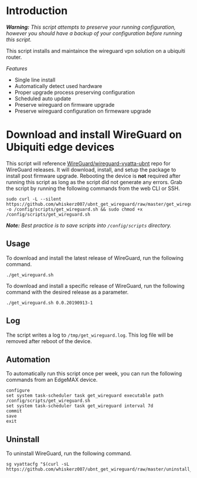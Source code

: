 # Introduction

***Warning:*** _This script attempts to preserve your running configuration, however you should have a backup of your configuration before running this script._

This script installs and maintaince the wireguard vpn solution on a ubiquiti router.

*Features*

* Single line install
* Automatically detect used hardware
* Proper upgrade process preserving configuration
* Scheduled auto update
* Preserve wireguard on firmware upgrade
* Preserve wireguard configuration on firmeware upgrade

# Download and install WireGuard on Ubiquiti edge devices
 
This script will reference [WireGuard/wireguard-vyatta-ubnt](https://github.com/WireGuard/wireguard-vyatta-ubnt) repo for WireGuard releases. It will download, install, and setup the package to install post firmware upgrade. Rebooting the device is **not** required after running this script as long as the script did not generate any errors. Grab the script by running the following commands from the web CLI or SSH.

```
sudo curl -L --silent https://github.com/whiskerz007/ubnt_get_wireguard/raw/master/get_wireguard.sh -o /config/scripts/get_wireguard.sh && sudo chmod +x /config/scripts/get_wireguard.sh
```

***Note:*** _Best practice is to save scripts into `/config/scripts` directory._

## Usage

To download and install the latest release of WireGuard, run the following command.

```
./get_wireguard.sh
```

To download and install a specific release of WireGuard, run the following command with the desired release as a parameter.

```
./get_wireguard.sh 0.0.20190913-1
```

## Log

The script writes a log to `/tmp/get_wireguard.log`. This log file will be removed after reboot of the device.

## Automation

To automatically run this script once per week, you can run the following commands from an EdgeMAX device.

```
configure
set system task-scheduler task get_wireguard executable path /config/scripts/get_wireguard.sh
set system task-scheduler task get_wireguard interval 7d
commit
save
exit
```

## Uninstall

To uninstall WireGuard, run the following command.

```
sg vyattacfg "$(curl -sL https://github.com/whiskerz007/ubnt_get_wireguard/raw/master/uninstall_wireguard.sh)"
```
